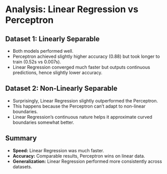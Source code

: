 # Analysis: Linear Regression vs Perceptron

## Dataset 1: Linearly Separable
- Both models performed well.
- Perceptron achieved slightly higher accuracy (0.88) but took longer to train (0.52s vs 0.007s).
- Linear Regression converged much faster but outputs continuous predictions, hence slightly lower accuracy.

## Dataset 2: Non-Linearly Separable
- Surprisingly, Linear Regression slightly outperformed the Perceptron.
- This happens because the Perceptron can’t adapt to non-linear boundaries.
- Linear Regression’s continuous nature helps it approximate curved boundaries somewhat better.

## Summary
- **Speed:** Linear Regression was much faster.
- **Accuracy:** Comparable results, Perceptron wins on linear data.
- **Generalization:** Linear Regression performed more consistently across datasets.
